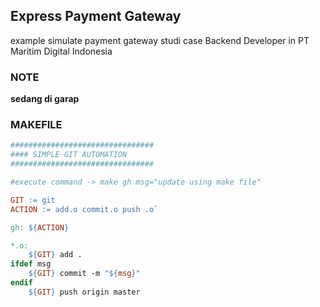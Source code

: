 ## Express Payment Gateway

example simulate payment gateway studi case Backend Developer in PT Maritim Digital Indonesia

### NOTE

**sedang di garap**

### MAKEFILE

```makefile
################################
#### SIMPLE GIT AUTOMATION
################################

#execute command -> make gh msg="update using make file"

GIT := git
ACTION := add.o commit.o push .o`

gh: ${ACTION}

*.o:
	${GIT} add .
ifdef msg
	${GIT} commit -m "${msg}"
endif
	${GIT} push origin master
```
